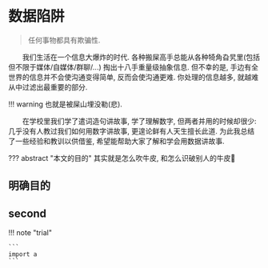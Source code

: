 # 数据陷阱

> 任何事物都具有欺骗性.

&emsp;&emsp;我们生活在一个信息大爆炸的时代. 各种搬屎高手总能从各种犄角旮旯里(包括但不限于媒体/自媒体/群聊/...) 掏出十八手重量级抽象信息. 但不幸的是, 手边有全世界的信息并不会使沟通变得简单, 反而会使沟通更难. 你处理的信息越多, 就越难从中过滤出最重要的部分. 

!!! warning
    也就是被屎山埋没勒(悲).  

&emsp;&emsp;在学校里我们学了遣词造句讲故事, 学了理解数字, 但两者并用的时候却很少: 几乎没有人教过我们如何用数字讲故事, 更遑论鲜有人天生擅长此道. 为此我总结了一些经验和教训以供借鉴, 希望能帮助大家了解和学会用数据讲故事.  

??? abstract "本文的目的"
    其实就是怎么吹牛皮, 和怎么识破别人的牛皮🤣

## 明确目的
 
## second

!!! note "trial"

    ```
    import a
    ```